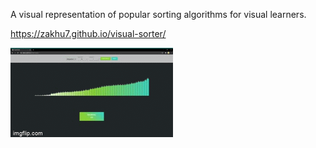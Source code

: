 A visual representation of popular sorting algorithms for visual learners.

https://zakhu7.github.io/visual-sorter/

![demo](4dcyca.gif)